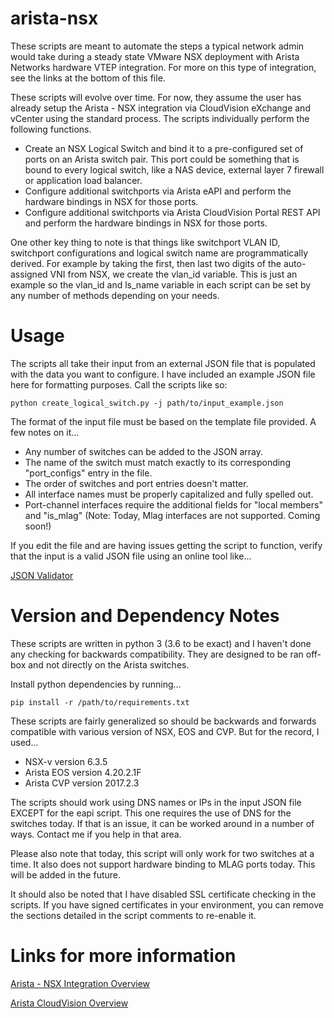 # arista-nsx

These scripts are meant to automate the steps a typical network admin would take during a steady state VMware NSX deployment with Arista Networks hardware VTEP integration.  For more on this type of integration, see the links at the bottom of this file.

These scripts will evolve over time.  For now, they assume the user has already setup the Arista - NSX integration via CloudVision eXchange and vCenter using the standard process.  The scripts individually perform the following functions.

- Create an NSX Logical Switch and bind it to a pre-configured set of ports on an Arista switch pair.  This port could be something that is bound to every logical switch, like a NAS device, external layer 7 firewall or application load balancer.
- Configure additional switchports via Arista eAPI and perform the hardware bindings in NSX for those ports.
- Configure additional switchports via Arista CloudVision Portal REST API and perform the hardware bindings in NSX for those ports.

One other key thing to note is that things like switchport VLAN ID, switchport configurations and logical switch name are programmatically derived.  For example by taking the first, then last two digits of the auto-assigned VNI from NSX, we create the vlan_id variable.  This is just an example so the vlan_id and ls_name variable in each script can be set by any number of methods depending on your needs.

# Usage

The scripts all take their input from an external JSON file that is populated with the data you want to configure.  I have included an example JSON file here for formatting purposes.  Call the scripts like so:

```
python create_logical_switch.py -j path/to/input_example.json
```

The format of the input file must be based on the template file provided.  A few notes on it...

- Any number of switches can be added to the JSON array.
- The name of the switch must match exactly to its corresponding "port_configs" entry in the file.
- The order of switches and port entries doesn't matter.
- All interface names must be properly capitalized and fully spelled out.
- Port-channel interfaces require the additional fields for "local members" and "is_mlag" (Note: Today, Mlag interfaces are not supported.  Coming soon!)

If you edit the file and are having issues getting the script to function, verify that the input is a valid JSON file using an online tool like...

[JSON Validator](https://jsonformatter.curiousconcept.com/)

# Version and Dependency Notes

These scripts are written in python 3 (3.6 to be exact) and I haven't done any checking for backwards compatibility.  They are designed to be ran off-box and not directly on the Arista switches.

Install python dependencies by running...

```
pip install -r /path/to/requirements.txt
```

These scripts are fairly generalized so should be backwards and forwards compatible with various version of NSX, EOS and CVP.  But for the record, I used...

- NSX-v version 6.3.5
- Arista EOS version 4.20.2.1F
- Arista CVP version 2017.2.3

The scripts should work using DNS names or IPs in the input JSON file EXCEPT for the eapi script.  This one requires the use of DNS for the switches today.  If that is an issue, it can be worked around in a number of ways.  Contact me if you help in that area.

Please also note that today, this script will only work for two switches at a time.  It also does not support hardware binding to MLAG ports today.  This will be added in the future.

It should also be noted that I have disabled SSL certificate checking in the scripts.  If you have signed certificates in your environment, you can remove the sections detailed in the script comments to re-enable it.

# Links for more information

[Arista - NSX Integration Overview](https://www.arista.com/en/solutions/arista-cloudvision-vmware-nsx)

[Arista CloudVision Overview](https://www.arista.com/en/products/eos/eos-cloudvision)
